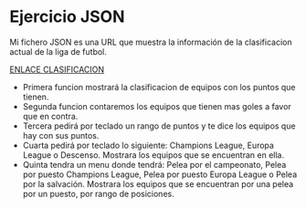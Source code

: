 # Ejercicio JSON

Mi fichero JSON es una URL que muestra la información de la clasificacion
actual de la liga de futbol.

[ENLACE CLASIFICACION](http://apiclient.resultados-futbol.com/scripts/api/api.php?key=7171673be04cc06aa2426307d8b42836&tz=Europe/Madrid&format=json&req=tables&league=1&group=1)


- Primera funcion mostrará la clasificacion de equipos con los puntos que tienen.
- Segunda funcion contaremos los equipos que tienen mas goles a favor que en contra.
- Tercera pedirá por teclado un rango de puntos y te dice los equipos que hay con sus puntos.
- Cuarta pedirá por teclado lo siguiente: Champions League, Europa League o Descenso. Mostrara 
  los equipos que se encuentran en ella.
- Quinta tendra un menu donde tendrá: Pelea por el campeonato, Pelea por puesto Champions League,
  Pelea por puesto Europa League o Pelea por la salvación. Mostrara los equipos que se encuentran
  por una pelea por un puesto, por rango de posiciones.